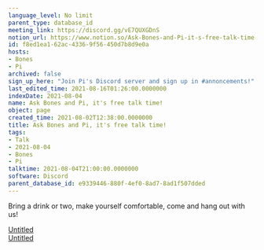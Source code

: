 ```yaml
---
language_level: No limit
parent_type: database_id
meeting_link: https://discord.gg/vE7QUXGDnS
notion_url: https://www.notion.so/Ask-Bones-and-Pi-it-s-free-talk-time-f8ed1ea162ac43369f56450d7b8d9e0a
id: f8ed1ea1-62ac-4336-9f56-450d7b8d9e0a
hosts:
- Bones
- Pi
archived: false
sign_up_here: "Join Pi's Discord server and sign up in #annoncements!"
last_edited_time: 2021-08-16T01:26:00.0000000
indexDate: 2021-08-04
name: Ask Bones and Pi, it's free talk time!
object: page
created_time: 2021-08-02T12:38:00.0000000
title: Ask Bones and Pi, it's free talk time!
tags:
- Talk
- 2021-08-04
- Bones
- Pi
talktime: 2021-08-04T21:00:00.0000000
software: Discord
parent_database_id: e9339446-880f-4ef0-8ad7-8ad1f507dded
---
```


Bring a drink or two, make yourself comfortable, come and hang out with us!

[Untitled](https://www.notion.so/12c4a9e645d54aefa860b5f927a0b220)   
[Untitled](https://www.notion.so/482e61b02b9c4456b2b4fe86bb7544c6)   







